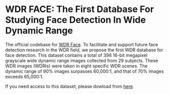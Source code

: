 # WDR FACE: The First Database For Studying Face Detection In Wide Dynamic Range

The official codebase for [WDR Face](https://arxiv.org/pdf/2101.03826.pdf). To facilitate and support future face detection research in the WDR field, we propose the first WDR database for face detection. This dataset contains a total of 398 16-bit megapixel grayscale wide dynamic range images collected from 29 subjects. These WDR images (WDRIs) were taken in eight specific WDR scenes. The dynamic range of 90% images surpasses 60,000:1, and that of 70% images exceeds 65,000:1.  

If you need access to this dataset, please dowload from [here](https://uofc-my.sharepoint.com/:f:/g/personal/ziyi_liu1_ucalgary_ca/Ei0IlwU5RuRFjkTWNhEYe9kBLk86MQb3hf6tH0E9ZtdGpQ?e=45dk9h).

